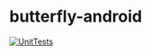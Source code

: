 # butterfly-android
[![UnitTests](https://github.com/lightningkite/butterfly-android/actions/workflows/PublishSnapshot.yml/badge.svg)](https://github.com/lightningkite/butterfly-android/actions/workflows/PublishSnapshot.yml)
